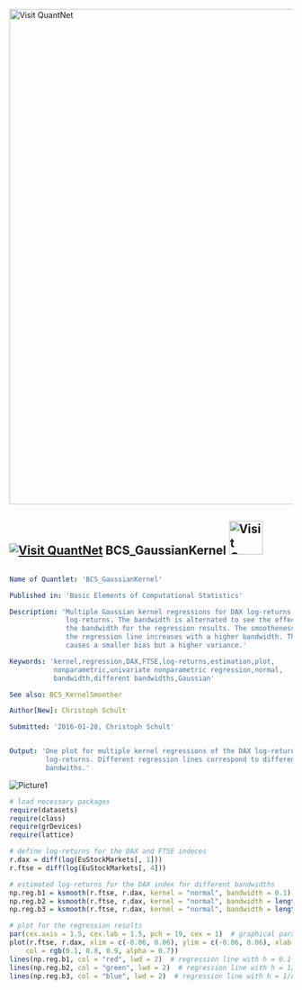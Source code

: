 
[<img src="https://github.com/QuantLet/Styleguide-and-FAQ/blob/master/pictures/banner.png" width="880" alt="Visit QuantNet">](http://quantlet.de/index.php?p=info)

## [<img src="https://github.com/QuantLet/Styleguide-and-Validation-procedure/blob/master/pictures/qloqo.png" alt="Visit QuantNet">](http://quantlet.de/) **BCS_GaussianKernel** [<img src="https://github.com/QuantLet/Styleguide-and-Validation-procedure/blob/master/pictures/QN2.png" width="60" alt="Visit QuantNet 2.0">](http://quantlet.de/d3/ia)

```yaml

Name of Quantlet: 'BCS_GaussianKernel'

Published in: 'Basic Elements of Computational Statistics'

Description: 'Multiple Gaussian kernel regressions for DAX log-returns on FTSE
              log-returns. The bandwidth is alternated to see the effect of
              the bandwidth for the regression results. The smootheness of
              the regression line increases with a higher bandwidth. This
              causes a smaller bias but a higher variance.'

Keywords: 'kernel,regression,DAX,FTSE,log-returns,estimation,plot,
           nonparametric,univariate nonparametric regression,normal,
           bandwidth,different bandwidths,Gaussian'

See also: BCS_KernelSmoother

Author[New]: Christoph Schult

Submitted: '2016-01-28, Christoph Schult'


Output: 'One plot for multiple kernel regressions of the DAX log-returns on FTSE
         log-returns. Different regression lines correspond to different
         bandwiths.'
```

![Picture1](BCS_GaussianKernel.png)


```r
# load necessary packages
require(datasets)
require(class)
require(grDevices)
require(lattice)

# define log-returns for the DAX and FTSE indeces
r.dax = diff(log(EuStockMarkets[, 1]))
r.ftse = diff(log(EuStockMarkets[, 4]))

# estimated log-returns for the DAX index for different bandwidths
np.reg.b1 = ksmooth(r.ftse, r.dax, kernel = "normal", bandwidth = 0.1)  # h = 0.1
np.reg.b2 = ksmooth(r.ftse, r.dax, kernel = "normal", bandwidth = length(r.dax)^(-1))  # h = 1/n
np.reg.b3 = ksmooth(r.ftse, r.dax, kernel = "normal", bandwidth = length(r.dax)^(-(1/2)))  # h = 1/n^0.5

# plot for the regression results
par(cex.axis = 1.5, cex.lab = 1.5, pch = 19, cex = 1)  # graphical parameters
plot(r.ftse, r.dax, xlim = c(-0.06, 0.06), ylim = c(-0.06, 0.06), xlab = "FTSE log-returns", ylab = "DAX log-returns", 
    col = rgb(0.1, 0.8, 0.9, alpha = 0.7))
lines(np.reg.b1, col = "red", lwd = 2)  # regression line with h = 0.1
lines(np.reg.b2, col = "green", lwd = 2)  # regression line with h = 1/n
lines(np.reg.b3, col = "blue", lwd = 2)  # regression line with h = 1/n^0.5
```
